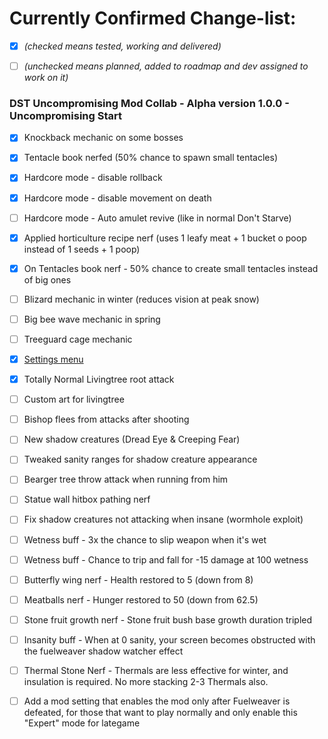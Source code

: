 # Currently Confirmed Change-list:

* [x] *(checked means tested, working and delivered)*

* [ ] *(unchecked means planned, added to roadmap and dev assigned to work on it)*

### DST Uncompromising Mod Collab - Alpha version 1.0.0 - Uncompromising Start

* [x]  Knockback mechanic on some bosses

* [x]  Tentacle book nerfed (50% chance to spawn small tentacles)

* [x]  Hardcore mode - disable rollback

* [x]  Hardcore mode - disable movement on death

* [ ]  Hardcore mode - Auto amulet revive (like in normal Don't Starve)

* [x]  Applied horticulture recipe nerf (uses 1 leafy meat + 1 bucket o poop instead of 1 seeds + 1 poop)

* [x]  On Tentacles book nerf - 50% chance to create small tentacles instead of big ones

* [ ]  Blizard mechanic in winter (reduces vision at peak snow)

* [ ]  Big bee wave mechanic in spring

* [ ]  Treeguard cage mechanic

* [X]  [Settings menu](https://i.imgur.com/N3rLMpH.png)

* [x]  Totally Normal Livingtree root attack

* [ ]  Custom art for livingtree

* [ ]  Bishop flees from attacks after shooting

* [ ]  New shadow creatures (Dread Eye & Creeping Fear)

* [ ]  Tweaked sanity ranges for shadow creature appearance

* [ ]  Bearger tree throw attack when running from him

* [ ]  Statue wall hitbox pathing nerf

* [ ]  Fix shadow creatures not attacking when insane (wormhole exploit)

* [ ]  Wetness buff - 3x the chance to slip weapon when it's wet

* [ ]  Wetness buff - Chance to trip and fall for -15 damage at 100 wetness

* [ ]  Butterfly wing nerf - Health restored to 5 (down from 8)

* [ ]  Meatballs nerf - Hunger restored to 50 (down from 62.5)

* [ ]  Stone fruit growth nerf - Stone fruit bush base growth duration tripled

* [ ]  Insanity buff - When at 0 sanity, your screen becomes obstructed with the fuelweaver shadow watcher effect

* [ ]  Thermal Stone Nerf - Thermals are less effective for winter, and insulation is required. No more stacking 2-3 Thermals also.

* [ ]  Add a mod setting that enables the mod only after Fuelweaver is defeated, for those that want to play normally and only enable this "Expert" mode for lategame